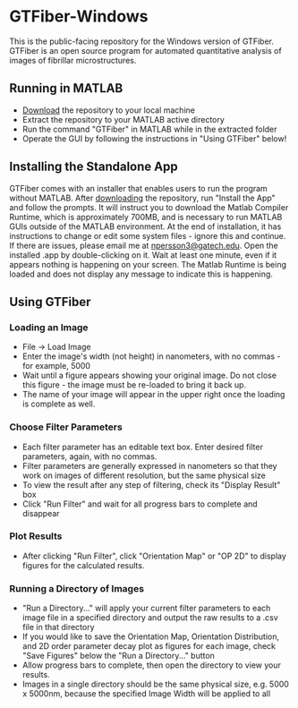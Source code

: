 # GTFiber-Windows
This is the public-facing repository for the Windows version of GTFiber. GTFiber is an open source program for automated quantitative analysis of images of fibrillar microstructures.

## Running in MATLAB
* [Download](https://github.com/Imperssonator/GTFiber-Mac/archive/master.zip) the repository to your local machine
* Extract the repository to your MATLAB active directory
* Run the command "GTFiber" in MATLAB while in the extracted folder
* Operate the GUI by following the instructions in "Using GTFiber" below!

## Installing the Standalone App
GTFiber comes with an installer that enables users to run the program without MATLAB. After [downloading](https://github.com/Imperssonator/GTFiber-Mac/archive/master.zip)
the repository, run "Install the App" and follow the prompts. It will instruct you to download the Matlab Compiler Runtime, which is approximately 700MB, and is necessary to run MATLAB GUIs outside of the MATLAB environment. 
At the end of installation, it has instructions to change or edit some system files - ignore this and continue. If there are issues, please email me at npersson3@gatech.edu.
Open the installed .app by double-clicking on it. Wait at least one minute, even if it appears nothing is happening on your screen. The Matlab Runtime is being loaded and does not display any message to indicate this is happening. 

## Using GTFiber

### Loading an Image
* File -> Load Image
* Enter the image's width (not height) in nanometers, with no commas - for example, 5000
* Wait until a figure appears showing your original image. Do not close this figure - the image must be re-loaded to bring it back up.
* The name of your image will appear in the upper right once the loading is complete as well.

### Choose Filter Parameters
* Each filter parameter has an editable text box. Enter desired filter parameters, again, with no commas.
* Filter parameters are generally expressed in nanometers so that they work on images of different resolution, but the same physical size
* To view the result after any step of filtering, check its "Display Result" box
* Click "Run Filter" and wait for all progress bars to complete and disappear

### Plot Results
* After clicking "Run Filter", click "Orientation Map" or "OP 2D" to display figures for the calculated results.

### Running a Directory of Images
* "Run a Directory..." will apply your current filter parameters to each image file in a specified directory and output the raw results to a .csv file in that directory
* If you would like to save the Orientation Map, Orientation Distribution, and 2D order parameter decay plot as figures for each image, check "Save Figures" below the "Run a Directory..." button
* Allow progress bars to complete, then open the directory to view your results.
* Images in a single directory should be the same physical size, e.g. 5000 x 5000nm, because the specified Image Width will be applied to all
